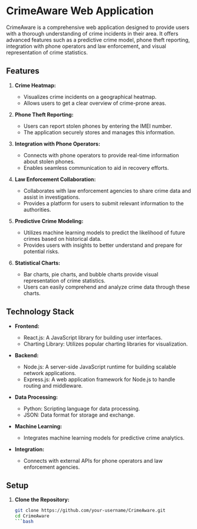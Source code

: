 # CrimeAware Web Application

CrimeAware is a comprehensive web application designed to provide users with a thorough understanding of crime incidents in their area. It offers advanced features such as a predictive crime model, phone theft reporting, integration with phone operators and law enforcement, and visual representation of crime statistics.

## Features

1. **Crime Heatmap:**
   - Visualizes crime incidents on a geographical heatmap.
   - Allows users to get a clear overview of crime-prone areas.

2. **Phone Theft Reporting:**
   - Users can report stolen phones by entering the IMEI number.
   - The application securely stores and manages this information.

3. **Integration with Phone Operators:**
   - Connects with phone operators to provide real-time information about stolen phones.
   - Enables seamless communication to aid in recovery efforts.

4. **Law Enforcement Collaboration:**
   - Collaborates with law enforcement agencies to share crime data and assist in investigations.
   - Provides a platform for users to submit relevant information to the authorities.

5. **Predictive Crime Modeling:**
   - Utilizes machine learning models to predict the likelihood of future crimes based on historical data.
   - Provides users with insights to better understand and prepare for potential risks.

6. **Statistical Charts:**
   - Bar charts, pie charts, and bubble charts provide visual representation of crime statistics.
   - Users can easily comprehend and analyze crime data through these charts.

## Technology Stack

- **Frontend:**
  - React.js: A JavaScript library for building user interfaces.
  - Charting Library: Utilizes popular charting libraries for visualization.

- **Backend:**
  - Node.js: A server-side JavaScript runtime for building scalable network applications.
  - Express.js: A web application framework for Node.js to handle routing and middleware.

- **Data Processing:**
  - Python: Scripting language for data processing.
  - JSON: Data format for storage and exchange.

- **Machine Learning:**
  - Integrates machine learning models for predictive crime analytics.

- **Integration:**
  - Connects with external APIs for phone operators and law enforcement agencies.

## Setup

1. **Clone the Repository:**
   ```bash
   git clone https://github.com/your-username/CrimeAware.git
   cd CrimeAware
   ```bash

